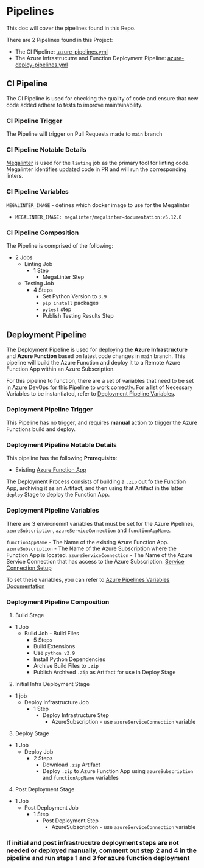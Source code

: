 # Pipelines

This doc will cover the pipelines found in this Repo.

There are 2 Pipelines found in this Project:

- The CI Pipeline: [.azure-pipelines.yml](../.azure-pipelines.yml)
- The Azure Infrastrucutre and Function Deployment Pipeline: [azure-deploy-pipelines.yml](../azure-deploy-pipelines.yml)

## CI Pipeline

The CI Pipeline is used for checking the quality of code and ensure that new code added adhere to tests to improve maintainability.

### CI Pipeline Trigger

The Pipeline will trigger on Pull Requests made to `main` branch

### CI Pipeline Notable Details

[Megalinter](https://oxsecurity.github.io/megalinter/) is used for the `linting` job as the primary tool for linting code. Megalinter identifies updated code in PR and will run the corresponding linters.

### CI Pipeline Variables

`MEGALINTER_IMAGE` - defines which docker image to use for the Megalinter

- `MEGALINTER_IMAGE: megalinter/megalinter-documentation:v5.12.0`

### CI Pipeline Composition

The Pipeline is comprised of the following:

- 2 Jobs
  - Linting Job
    - 1 Step
      - MegaLinter Step
  - Testing Job
    - 4 Steps
      - Set Python Version to `3.9`
      - `pip install` packages
      - `pytest` step
      - Publish Testing Results Step

## Deployment Pipeline

The Deployment Pipeline is used for deploying the **Azure Infrastructure** and **Azure Function** based on latest code changes in `main` branch. This pipeline will build the Azure Function and deploy it to a Remote Azure Function App within an Azure Subscription.

For this pipeline to function, there are a set of variables that need to be set in Azure DevOps for this Pipeline to work correctly. For a list of Necessary Variables to be instantiated, refer to [Deployment Pipeline Variables](#deployment-pipeline-variables).

### Deployment Pipeline Trigger

This Pipeline has no trigger, and requires **manual** action to trigger the Azure Functions build and deploy.

### Deployment Pipeline Notable Details

This pipeline has the following **Prerequisite**:

- Existing [Azure Function App](https://docs.microsoft.com/en-us/azure/azure-functions/functions-how-to-use-azure-function-app-settings?tabs=portal)

The Deployment Process consists of building a `.zip` out fo the Function App, archiving it as an Artifact, and then using that Artifact in the latter `deploy` Stage to deploy the Function App.

### Deployment Pipeline Variables

There are 3 environemnt variables that must be set for the Azure Pipelines, `azureSubscription`, `azureServiceConnection` and `functionAppName`.

`functionAppName` - The Name of the existing Azure Function App.
`azureSubscription` - The Name of the Azure Subscription where the Function App is located.
`azureServiceConnection` - The Name of the Azure Service Connection that has access to the Azure Subscription. [Service Connection Setup](https://learn.microsoft.com/en-us/azure/devops/pipelines/library/service-endpoints?view=azure-devops&tabs=yaml)

To set these variables, you can refer to [Azure Pipelines Variables Documentation](https://docs.microsoft.com/en-us/azure/devops/pipelines/process/variables?view=azure-devops&tabs=yaml%2Cbatch)

### Deployment Pipeline Composition

1. Build Stage

- 1 Job
  - Build Job - Build Files
    - 5 Steps
    - Build Extensions
    - Use `python v3.9`
    - Install Python Dependencies
    - Archive Build Files to `.zip`
    - Publish Archived `.zip` as Artifact for use in Deploy Stage

2. Initial Infra Deployment Stage

- 1 job
  - Deploy Infrastructure Job
    - 1 Step
      - Deploy Infrastructure Step
        - AzureSubscription - use `azureServiceConnection` variable

3. Deploy Stage

- 1 Job
  - Deploy Job
    - 2 Steps
      - Download `.zip` Artifact
      - Deploy `.zip` to Azure Function App using `azureSubscription` and `functionAppName` variables

4. Post Deployment Stage

- 1 Job
  - Post Deployment Job
    - 1 Step
      - Post Deployment Step
        - AzureSubscription - use `azureServiceConnection` variable


### If initial and post infrastrucutre deployment steps are not needed or deployed manually, comment out step 2 and 4 in the pipeline and run steps 1 and 3 for azure function deployment
